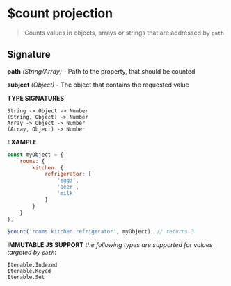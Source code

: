 # $count projection

> Counts values in objects, arrays or strings that are addressed by `path`

## Signature

**path** *(String/Array)* - Path to the property, that should be counted

**subject** *(Object)* - The object that contains the requested value

**TYPE SIGNATURES**
```
String -> Object -> Number
(String, Object) -> Number
Array -> Object -> Number
(Array, Object) -> Number
```

**EXAMPLE**
```js
const myObject = {
	rooms: {
		kitchen: {
			refrigerator: [
				'eggs',
				'beer',
				'milk'
			]
		}
	}
};

$count('rooms.kitchen.refrigerator', myObject); // returns 3
```

**IMMUTABLE JS SUPPORT**
*the following types are supported for values targeted by `path`*:
```
Iterable.Indexed
Iterable.Keyed
Iterable.Set
```
